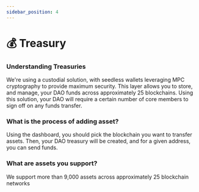 ```yaml
---
sidebar_position: 4
---
```


# 💰 Treasury

### Understanding Treasuries
We're using a custodial solution, with seedless wallets leveraging MPC cryptography to provide maximum security. This layer allows you to store, and manage, your DAO funds across approximately 25 blockchains.
Using this solution, your DAO will require a certain number of core members to sign off on any funds transfer. 
### What is the process of adding asset?
Using the dashboard, you should pick the blockchain you want to transfer assets. Then, your DAO treasury will be created, and for a given address, you can send funds.
### What are assets you support?
We support more than 9,000 assets across approximately 25 blockchain networks
